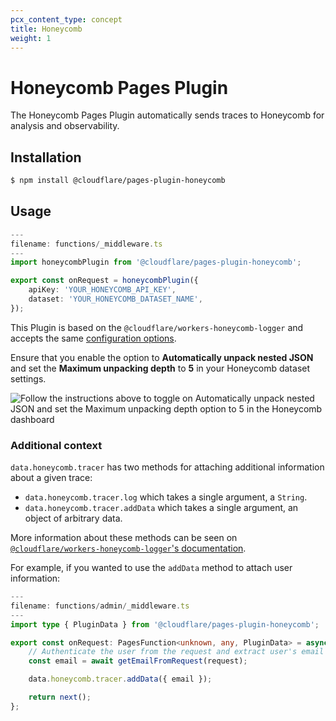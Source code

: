 ```yaml
---
pcx_content_type: concept
title: Honeycomb
weight: 1
---
```


# Honeycomb Pages Plugin

The Honeycomb Pages Plugin automatically sends traces to Honeycomb for analysis and observability.

## Installation

```sh
$ npm install @cloudflare/pages-plugin-honeycomb
```

## Usage

```ts
---
filename: functions/_middleware.ts
---
import honeycombPlugin from '@cloudflare/pages-plugin-honeycomb';

export const onRequest = honeycombPlugin({
	apiKey: 'YOUR_HONEYCOMB_API_KEY',
	dataset: 'YOUR_HONEYCOMB_DATASET_NAME',
});
```

This Plugin is based on the `@cloudflare/workers-honeycomb-logger` and accepts the same [configuration options](https://github.com/cloudflare/workers-honeycomb-logger#config).

Ensure that you enable the option to **Automatically unpack nested JSON** and set the **Maximum unpacking depth** to **5** in your Honeycomb dataset settings.

![Follow the instructions above to toggle on Automatically unpack nested JSON and set the Maximum unpacking depth option to 5 in the Honeycomb dashboard](/pages/platform/functions/plugins/honeycomb.png)

### Additional context

`data.honeycomb.tracer` has two methods for attaching additional information about a given trace:

- `data.honeycomb.tracer.log` which takes a single argument, a `String`.
- `data.honeycomb.tracer.addData` which takes a single argument, an object of arbitrary data.

More information about these methods can be seen on [`@cloudflare/workers-honeycomb-logger`'s documentation](https://github.com/cloudflare/workers-honeycomb-logger#adding-logs-and-other-data).

For example, if you wanted to use the `addData` method to attach user information:

```ts
---
filename: functions/admin/_middleware.ts
---
import type { PluginData } from '@cloudflare/pages-plugin-honeycomb';

export const onRequest: PagesFunction<unknown, any, PluginData> = async ({ data, next }) => {
	// Authenticate the user from the request and extract user's email address
	const email = await getEmailFromRequest(request);

	data.honeycomb.tracer.addData({ email });

	return next();
};
```
